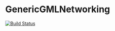 # GenericGMLNetworking
[![Build Status](https://travis-ci.com/kNoAPP/GenericGMLNetworking.svg?branch=master)](https://travis-ci.com/kNoAPP/GenericGMLNetworking)